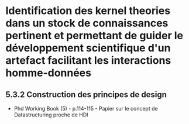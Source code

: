 # Identification des kernel theories dans un stock de connaissances pertinent et permettant de guider le développement scientifique d'un artefact facilitant les interactions homme-données

## 5.3.2 Construction des principes de design

- Phd Working Book (5) - p.114-115 - Papier sur le concept de Datastructuring proche de HDI
